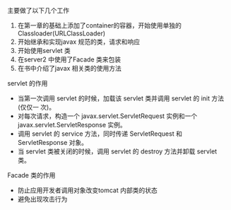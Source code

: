 主要做了以下几个工作
1. 在第一章的基础上添加了container的容器，开始使用单独的Classloader(URLClassLoader)
2. 开始继承和实现javax 规范的类，请求和响应
3. 开始使用servlet 类
4. 在server2 中使用了Facade 类来包装
5. 在书中介绍了javax 相关类的使用方法

servlet 的作用

* 当第一次调用 servlet 的时候，加载该 servlet 类并调用 servlet 的 init 方法(仅仅一 次)。
* 对每次请求，构造一个 javax.servlet.ServletRequest 实例和一个 javax.servlet.ServletResponse 实例。
* 调用 servlet 的 service 方法，同时传递 ServletRequest 和 ServletResponse 对象。
* 当 servlet 类被关闭的时候，调用 servlet 的 destroy 方法并卸载 servlet 类。


Facade 类的作用

*  防止应用开发者调用对象改变tomcat 内部类的状态
* 避免出现攻击行为